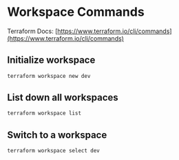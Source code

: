# Workspace Commands

Terraform Docs: [https://www.terraform.io/cli/commands](https://www.terraform.io/cli/commands)

## Initialize workspace

```bash
terraform workspace new dev
```

## List down all workspaces

```bash
terraform workspace list
```

## Switch to a workspace

```bash
terraform workspace select dev
```
